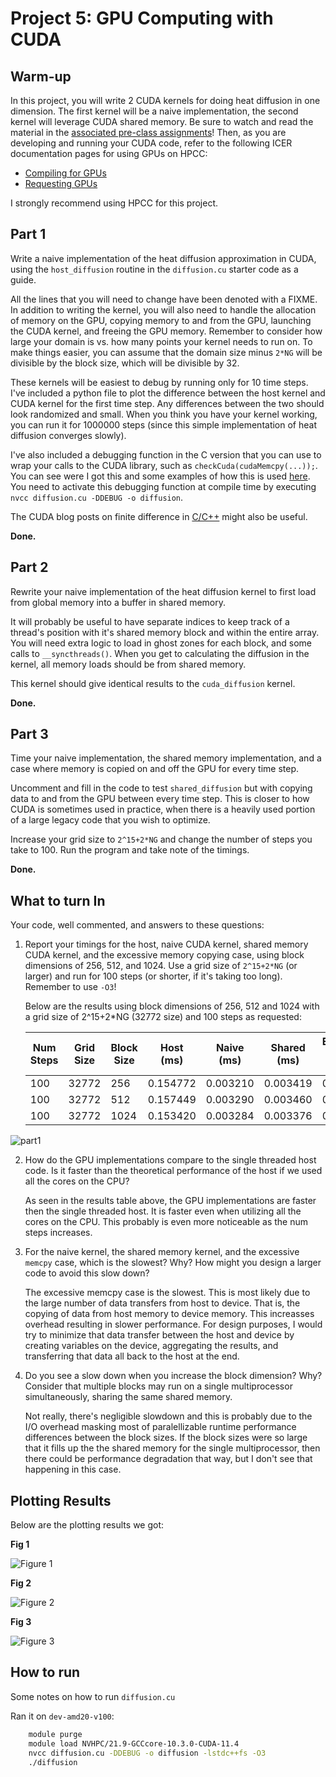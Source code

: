 # Project 5: GPU Computing with CUDA

## Warm-up

In this project,  you will write 2 CUDA kernels for doing heat diffusion in one
dimension. The first kernel will be a naive implementation, the second kernel
will leverage CUDA shared memory. Be sure to watch and read the material in the [associated pre-class assignments](../schedule.md)! Then, as you are developing and running your CUDA code, refer to the following ICER documentation pages for using GPUs on HPCC:

- [Compiling for GPUs](https://docs.icer.msu.edu/Compiling_for_GPUs/)
- [Requesting GPUs](https://docs.icer.msu.edu/Requesting_GPUs/)

I strongly recommend using HPCC for this project.

## Part 1

Write a naive implementation of the heat diffusion approximation in
CUDA, using the `host_diffusion` routine in the `diffusion.cu` starter code  as a guide.

All the lines that you will need to change have been denoted with a FIXME. In
addition to writing the kernel, you will also need to handle the allocation of
memory on the GPU, copying memory to and from the GPU, launching the CUDA
kernel, and freeing the GPU memory. Remember to consider how large your domain
is vs. how many points your kernel needs to run on. To make things easier, you
can assume that the domain size minus `2*NG` will be divisible by the block
size, which will be divisible by 32.

These kernels will be easiest to debug by running only for 10 time steps. I've
included a python file to plot the difference between the host kernel and CUDA
kernel for the first time step. Any differences between the two should look
randomized and small. When you think you have your kernel working, you can run
it for 1000000 steps (since this simple implementation of heat diffusion
converges slowly).

I've also included a debugging function in the C version that you can use to
wrap your calls to the CUDA library, such as `checkCuda(cudaMemcpy(...));`. You
can see were I got this and some examples of how this is used
[here](https://github.com/parallel-forall/code-samples/blob/master/series/cuda-cpp/finite-difference/finite-difference.cu).
You need to activate this debugging function at compile time by executing 
`nvcc diffusion.cu -DDEBUG -o diffusion`.

The CUDA blog posts on finite difference in
[C/C++](https://devblogs.nvidia.com/finite-difference-methods-cuda-cc-part-1/)
might also be useful.

**Done.**

## Part 2

Rewrite your naive implementation of the heat diffusion kernel to first load
from global memory into a buffer in shared memory.

It will probably be useful to have separate indices to keep track of a thread's
position with it's shared memory block and within the entire array. You will
need extra logic to load in ghost zones for each block, and some calls to
`__syncthreads()`. When you get to calculating the diffusion in the kernel, all
memory loads should be from shared memory.

This kernel should give identical results to the `cuda_diffusion` kernel.

**Done.**

## Part 3

Time your naive implementation, the shared memory implementation, and a case
where memory is copied on and off the GPU for every time step.

Uncomment and fill in the code to test `shared_diffusion` but with copying data
to and from the GPU between every time step. This is closer to how CUDA is
sometimes used in practice, when there is a heavily used portion of a large
legacy code that you wish to optimize.

Increase your grid size to `2^15+2*NG` and change the number of steps you take
to 100. Run the program and take note of the timings. 

**Done.**

## What to turn In

Your code, well commented, and answers to these questions:

1. Report your timings for the host, naive CUDA kernel, shared memory CUDA kernel,
and the excessive memory copying case, using block dimensions of 256, 512,
and 1024. Use a grid size of `2^15+2*NG` (or larger) and run for 100 steps (or
shorter, if it's taking too long). Remember to use `-O3`! 

    Below are the results using block dimensions of 256, 512 and 1024 with a grid size of 2^15+2*NG (32772 size) and 100 steps as requested:

    |Num Steps  | Grid Size  | Block Size | Host (ms) | Naive (ms) | Shared (ms) | Excessive Memcpy (ms) |
    |------------|------------|------------|----------|-----------|------------|----------------------|
    | 100 | 32772 | 256 | 0.154772 | 0.003210 | 0.003419 | 0.055540 |
    | 100 | 32772 | 512 | 0.157449 | 0.003290 | 0.003460 | 0.068581 |
    | 100 | 32772 | 1024 | 0.153420 | 0.003284 | 0.003376 | 0.053585 |

![part1](https://github.com/cmse822/project-5-gpus-with-cuda-team-6/assets/94200328/b9215917-aae1-4bda-ba3c-a2c2a87ed61e)

2. How do the GPU implementations compare to the single threaded host code. Is it
faster than the theoretical performance of the host if we used all the cores on
the CPU?

    As seen in the results table above, the GPU implementations are faster then the single threaded host. It is faster even when utilizing all the cores on the CPU. This probably is even more noticeable as the num steps increases.

3. For the naive kernel, the shared memory kernel, and the excessive `memcpy` case,
which is the slowest? Why? How might you design a larger code to avoid this slow down?

    The excessive memcpy case is the slowest. This is most likely due to the large number of data transfers from host to device. That is, the copying of data from host memory to device memory. This increasses overhead resulting in slower performance. For design purposes, I would try to minimize that data transfer between the host and device by creating variables on the device, aggregating the results, and transferring that data all back to the host at the end.

4. Do you see a slow down when you increase the block dimension? Why? Consider
that multiple blocks may run on a single multiprocessor simultaneously, sharing
the same shared memory.

    Not really, there's negligible slowdown and this is probably due to the I/O overhead masking most of paralellizable runtime performance differences between the block sizes. If the block sizes were so large that it fills up the the shared memory for the single multiprocessor, then there could be performance degradation that way, but I don't see that happening in this case.

## Plotting Results

Below are the plotting results we got:

**Fig 1**

![Figure 1](https://github.com/cmse822/project-5-gpus-with-cuda-team-6/blob/main/plots/fig1.png)

**Fig 2**

![Figure 2](https://github.com/cmse822/project-5-gpus-with-cuda-team-6/blob/main/plots/fig2.png)

**Fig 3**

![Figure 3](https://github.com/cmse822/project-5-gpus-with-cuda-team-6/blob/main/plots/fig3.png)


## How to run

Some notes on how to run `diffusion.cu`

Ran it on `dev-amd20-v100`:

```bash
    module purge
    module load NVHPC/21.9-GCCcore-10.3.0-CUDA-11.4
    nvcc diffusion.cu -DDEBUG -o diffusion -lstdc++fs -O3
    ./diffusion
```
